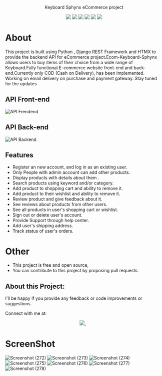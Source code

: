 <p align="center"> Keyboard Sphynx eCommerce project</p>
<div align="center">
<img src="https://img.shields.io/badge/Django-239120?logo=django&logoColor=white" />
<img src="https://img.shields.io/badge/SQL%20Server-CC2927?logo=microsoft-sql-server&logoColor=white" />
<img src="https://img.shields.io/badge/html5-E34F26?logo=html5&logoColor=white" />
<img src="https://img.shields.io/badge/css3-1572B6?logo=css3&logoColor=white" />
<img src="https://img.shields.io/badge/bootstrap-563D7C?logo=bootstrap&logoColor=white" />
<img src="https://img.shields.io/badge/Github-181717?logo=github&logoColor=white" />
 </div>
 
 
# About

This project is built using Python , Django REST Framework and HTMX to provide the backend API for eCommerce project.Ecom-Keyboard-Sphynx allows users to buy items of their choice from a wide range of Keyboard.Fully functional E-commerce website front-end and back-end.Currently only COD (Cash on Delivery), has been implemented. Working on email delivery on purchase and payment gateway. Stay tuned for the updates

## API Front-end
![API Frendend](https://user-images.githubusercontent.com/112808009/206854213-34570d8d-f120-426a-b84b-abd0bfaf1143.png)

## API Back-end
![API Backend](https://user-images.githubusercontent.com/112808009/206854217-4cf38416-0cbe-4fea-8650-261aa50b79fc.png)

## Features
- Register an new account, and log in as an existing user.
- Only People with admin account can add other products.
- Display products with details about them .
- Search products using keyword and/or category.
- Add product to shopping cart and ability to remove it.
- Add product to their wishlist and ability to remove it.
- Review product and give feedback about it.
- See reviews about products from other users.
- See all products in user's shopping cart or wishlist.
- Sign out or delete user's account.
- Provide Support through help center.
- Add user's shipping address.
- Track status of user's orders.


# Other
* This project is free and open source,
* You can contribute to this project by proposing pull requests.

## About this Project:
I'll be happy if you provide any feedback or code improvements or suggestions.

Connect with me at:

<p align='center'>
    
  <a href="https://www.linkedin.com/in/nazim-n-nazar-94113b243/">
    <img src="https://img.shields.io/badge/linkedin-%230077B5.svg?&style=for-the-badge&logo=linkedin&logoColor=white" />
  </a>&nbsp;&nbsp;  
</p>


# ScreenShot


![Screenshot (272)](https://user-images.githubusercontent.com/112808009/206853804-56ff0a9d-4a8d-4bec-8c90-e981075b0c52.png)
![Screenshot (273)](https://user-images.githubusercontent.com/112808009/206853811-aaa513c7-8956-4805-b0f6-4fc99ddbb0ca.png)
![Screenshot (274)](https://user-images.githubusercontent.com/112808009/206853816-a3d9adc0-2b64-48bc-b17e-4a13c4ea8663.png)
![Screenshot (275)](https://user-images.githubusercontent.com/112808009/206853818-ca17c238-0102-43e9-b664-2ffca3208175.png)
![Screenshot (276)](https://user-images.githubusercontent.com/112808009/206853823-2f9aa841-4187-49bc-9297-cc0ceea31109.png)
![Screenshot (277)](https://user-images.githubusercontent.com/112808009/206853826-ba82b1b3-698d-47c3-87f4-95b8a846c2a2.png)
![Screenshot (278)](https://user-images.githubusercontent.com/112808009/206853828-ab5e7906-a1f9-48c5-9fd7-9fe22d0e5d1f.png)
